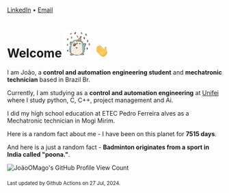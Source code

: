 [LinkedIn](https://www.linkedin.com/in/joão-pedro-gozzoli-b95641301/) &bull;
[Email](joaopedrogozzoli@gmail.com)

# Welcome <img src="happy.gif" height="64px" /> <img src="wave.gif" height="32px" />

I am João, a  **control and automation engineering student** and **mechatronic technician** based in Brazil Br.

Currently, I am studying as a **control and automation engineering** at [Unifei](https://unifei.edu.br) where I study python, C, C++, project management and Ai.

I did my high school education at ETEC Pedro Ferreira alves as a Mechatronic technician in Mogi Mirim.

Here is a random fact about me - I have been on this planet for **7515 days**.

And here is a just a random fact -  **Badminton originates from a sport in India called "poona."**.

![JoãoOMago's GitHub Profile View Count](https://komarev.com/ghpvc/?username=JoaoOMago)

<sub>Last updated by Github Actions on 27 Jul, 2024.</sub>
